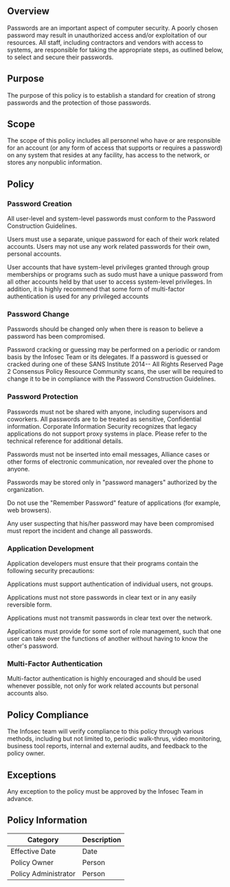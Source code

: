 Overview
--------

Passwords are an important aspect of computer security. A poorly chosen password may result in unauthorized access and/or exploitation of our resources. All staff, including contractors and vendors with access to systems, are responsible for taking the appropriate steps, as outlined below, to select and secure their passwords.

Purpose
-------

The purpose of this policy is to establish a standard for creation of strong passwords and the protection of those passwords.

Scope
-----

The scope of this policy includes all personnel who have or are responsible for an account (or any form of access that supports or requires a password) on any system that resides at any facility, has access to the network, or stores any nonpublic information.

Policy
------

### Password Creation

All user-level and system-level passwords must conform to the Password Construction Guidelines.

Users must use a separate, unique password for each of their work related accounts. Users may not use any work related passwords for their own, personal accounts.

User accounts that have system-level privileges granted through group memberships or programs such as sudo must have a unique password from all other accounts held by that user to access system-level privileges. In addition, it is highly recommend that some form of multi-factor authentication is used for any privileged accounts

### Password Change

Passwords should be changed only when there is reason to believe a password has been compromised.

Password cracking or guessing may be performed on a periodic or random basis by the Infosec Team or its delegates. If a password is guessed or cracked during one of these SANS Institute 2014-- All Rights Reserved Page 2 Consensus Policy Resource Community scans, the user will be required to change it to be in compliance with the Password Construction Guidelines.

### Password Protection

Passwords must not be shared with anyone, including supervisors and coworkers. All passwords are to be treated as sensitive, Confidential information. Corporate Information Security recognizes that legacy applications do not support proxy systems in place. Please refer to the technical reference for additional details.

Passwords must not be inserted into email messages, Alliance cases or other forms of electronic communication, nor revealed over the phone to anyone.

Passwords may be stored only in "password managers" authorized by the organization.

Do not use the "Remember Password" feature of applications (for example, web browsers).

Any user suspecting that his/her password may have been compromised must report the incident and change all passwords.

### Application Development

Application developers must ensure that their programs contain the following security precautions:

Applications must support authentication of individual users, not groups.

Applications must not store passwords in clear text or in any easily reversible form.

Applications must not transmit passwords in clear text over the network.

Applications must provide for some sort of role management, such that one user can take over the functions of another without having to know the other's password.

### Multi-Factor Authentication

Multi-factor authentication is highly encouraged and should be used whenever possible, not only for work related accounts but personal accounts also.

Policy Compliance
-----------------

The Infosec team will verify compliance to this policy through various methods, including but not limited to, periodic walk-thrus, video monitoring, business tool reports, internal and external audits, and feedback to the policy owner.

Exceptions
----------

Any exception to the policy must be approved by the Infosec Team in advance.

Policy Information
------------------
| Category | Description |
| ----------- | ----------- |
| Effective Date | Date |
| Policy Owner | Person |
| Policy Administrator | Person |